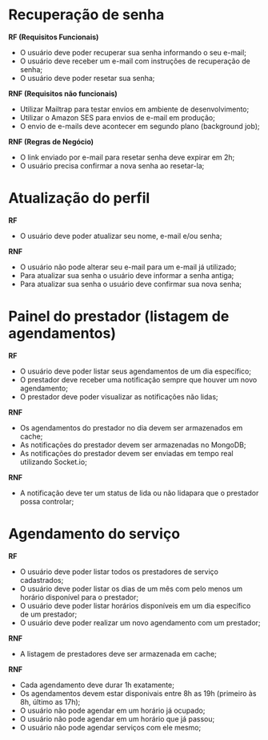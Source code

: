# Recuperação de senha

**RF (Requisitos Funcionais)**

- O usuário deve poder recuperar sua senha informando o seu e-mail;
- O usuário deve receber um e-mail com instruções de recuperação de senha;
- O usuário deve poder resetar sua senha;

**RNF (Requisitos não funcionais)**

- Utilizar Mailtrap para testar envios em ambiente de desenvolvimento;
- Utilizar o Amazon SES para envios de e-mail em produção;
- O envio de e-mails deve acontecer em segundo plano (background job);

**RNF (Regras de Negócio)**

- O link enviado por e-mail para resetar senha deve expirar em 2h;
- O usuário precisa confirmar a nova senha ao resetar-la;

# Atualização do perfil

**RF**

- O usuário deve poder atualizar seu nome, e-mail e/ou senha;

**RNF**

- O usuário não pode alterar seu e-mail para um e-mail já utilizado;
- Para atualizar sua senha o usuário deve informar a senha antiga;
- Para atualizar sua senha o usuário deve confirmar sua nova senha;

# Painel do prestador (listagem de agendamentos)

**RF**

- O usuário deve poder listar seus agendamentos de um dia específico;
- O prestador deve receber uma notificação sempre que houver um novo agendamento;
- O prestador deve poder visualizar as notificações não lidas;

**RNF**

- Os agendamentos do prestador no dia devem ser armazenados em cache;
- As notificações do prestador devem ser armazenadas no MongoDB;
- As notificações do prestador devem ser enviadas em tempo real utilizando Socket.io;

**RNF**

- A notificação deve ter um status de lida ou não lidapara que o prestador possa controlar;

# Agendamento do serviço

**RF**

- O usuário deve poder listar todos os prestadores de serviço cadastrados;
- O usuário deve poder listar os dias de um mês com pelo menos um horário disponível para o prestador;
- O usuário deve poder listar horários disponíveis em um dia específico de um prestador;
- O usuário deve poder realizar um novo agendamento com um prestador;

**RNF**

- A listagem de prestadores deve ser armazenada em cache;

**RNF**

- Cada agendamento deve durar 1h exatamente;
- Os agendamentos devem estar disponivais entre 8h as 19h (primeiro às 8h, último as 17h);
- O usuário não pode agendar em um horário já ocupado;
- O usuário não pode agendar em um horário que já passou;
- O usuário não pode agendar serviços com ele mesmo;
